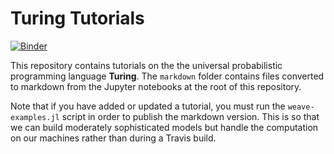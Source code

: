 # Turing Tutorials

[![Binder](https://mybinder.org/badge_logo.svg)](https://mybinder.org/v2/gh/TuringLang/TuringTutorials/master)

This repository contains tutorials on the the universal probabilistic programming language **Turing**. The `markdown` folder contains files converted to markdown from the Jupyter notebooks at the root of this repository.

Note that if you have added or updated a tutorial, you must run the `weave-examples.jl` script in order to publish the markdown version. This is so that we can build moderately sophisticated models but handle the computation on our machines rather than during a Travis build.
